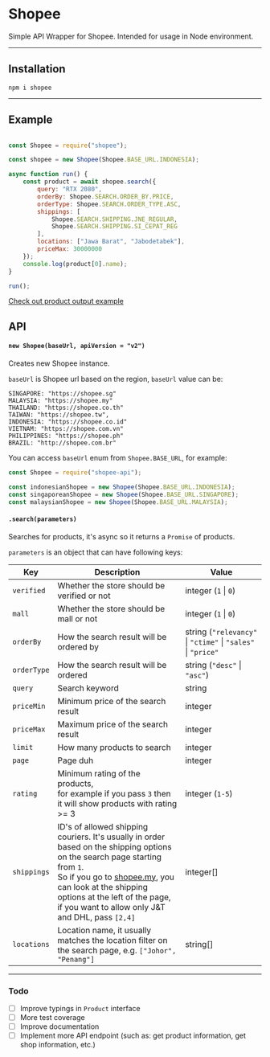 # Shopee

Simple API Wrapper for Shopee. Intended for usage in Node environment.

---

## Installation
```
npm i shopee
```

---

## Example
```js

const Shopee = require("shopee");

const shopee = new Shopee(Shopee.BASE_URL.INDONESIA);

async function run() {
    const product = await shopee.search({
        query: "RTX 2080",
        orderBy: Shopee.SEARCH.ORDER_BY.PRICE,
        orderType: Shopee.SEARCH.ORDER_TYPE.ASC,
        shippings: [
            Shopee.SEARCH.SHIPPING.JNE_REGULAR,
            Shopee.SEARCH.SHIPPING.SI_CEPAT_REG
        ],
        locations: ["Jawa Barat", "Jabodetabek"],
        priceMax: 30000000
    });
    console.log(product[0].name);
}

run();
```

[Check out product output example](example/product.js)

## API

#### `new Shopee(baseUrl, apiVersion = "v2")`

Creates new Shopee instance.

`baseUrl` is Shopee url based on the region, `baseUrl` value can be:
```
SINGAPORE: "https://shopee.sg"
MALAYSIA: "https://shopee.my"
THAILAND: "https://shopee.co.th"
TAIWAN: "https://shopee.tw",
INDONESIA: "https://shopee.co.id"
VIETNAM: "https://shopee.com.vn"
PHILIPPINES: "https://shopee.ph"
BRAZIL: "http://shopee.com.br"
```
You can access `baseUrl` enum from `Shopee.BASE_URL`, for example:
```js
const Shopee = require("shopee-api");

const indonesianShopee = new Shopee(Shopee.BASE_URL.INDONESIA);
const singaporeanShopee = new Shopee(Shopee.BASE_URL.SINGAPORE);
const malaysianShopee = new Shopee(Shopee.BASE_URL.MALAYSIA);

```


#### `.search(parameters)`

Searches for products, it's async so it returns a `Promise` of products.

`parameters` is an object that can have following keys:

| Key | Description | Value |
|-|-|-|
| `verified` | Whether the store should be verified or not | integer (`1` \| `0`) |
| `mall` | Whether the store should be mall or not | integer (`1` \| `0`) |
| `orderBy` | How the search result will be ordered by | string (`"relevancy"` \| `"ctime"` \| `"sales"` \| `"price"` |
| `orderType` | How the search result will be ordered | string (`"desc"` \| `"asc"`) |
| `query` | Search keyword | string |
| `priceMin` | Minimum price of the search result | integer |
| `priceMax` | Maximum price of the search result | integer |
| `limit` | How many products to search | integer |
| `page` | Page duh | integer |
| `rating` | Minimum rating of the products, <br>for example if you pass `3` then it will show products with rating >= 3 | integer (`1-5`) |
| `shippings` | ID's of allowed shipping couriers. It's usually in order based on the shipping options on the search page starting from `1`.<br>So if you go to [shopee.my](https://shopee.com.my/search?keyword=test), you can look at the shipping options at the left of the page,<br>if you want to allow only J&T and DHL, pass `[2,4]` | integer[] |
| `locations` | Location name, it usually matches the location filter on the search page, e.g. `["Johor", "Penang"]` | string[] |

---
### Todo
- [ ] Improve typings in `Product` interface
- [ ] More test coverage
- [ ] Improve documentation
- [ ] Implement more API endpoint (such as: get product information, get shop information, etc.)